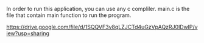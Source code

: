 In order to run this application, you can use any c compliler. 
main.c is the file that contain main function to run the program.

https://drive.google.com/file/d/1SQQVF3v8qLZJCTd4uGzVpAQzRJ0lDwlP/view?usp=sharing
